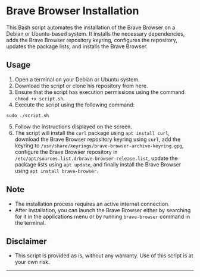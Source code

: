# Brave Browser Installation

This Bash script automates the installation of the Brave Browser on a Debian or Ubuntu-based system. It installs the necessary dependencies, adds the Brave Browser repository keyring, configures the repository, updates the package lists, and installs the Brave Browser.

## Usage

1. Open a terminal on your Debian or Ubuntu system.
2. Download the script or clone his repository from here.
3. Ensure that the script has execution permissions using the command `chmod +x script.sh`.
4. Execute the script using the following command:

`sudo ./script.sh`


5. Follow the instructions displayed on the screen.
6. The script will install the `curl` package using `apt install curl`, download the Brave Browser repository keyring using `curl`, add the keyring to `/usr/share/keyrings/brave-browser-archive-keyring.gpg`, configure the Brave Browser repository in `/etc/apt/sources.list.d/brave-browser-release.list`, update the package lists using `apt update`, and finally install the Brave Browser using `apt install brave-browser`.

## Note

- The installation process requires an active internet connection.
- After installation, you can launch the Brave Browser either by searching for it in the applications menu or by running `brave-browser` command in the terminal.

## Disclaimer

- This script is provided as is, without any warranty. Use of this script is at your own risk.

---
